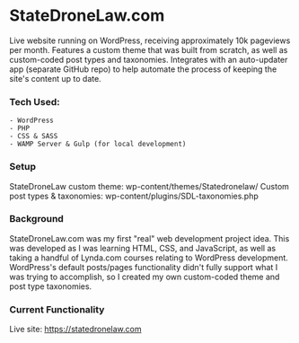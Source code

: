 # StateDroneLaw.com
Live website running on WordPress, receiving approximately 10k pageviews per month. Features a custom theme that was built from scratch, as well as custom-coded post types and taxonomies. Integrates with an auto-updater app (separate GitHub repo) to help automate the process of keeping the site's content up to date.

### Tech Used:
    - WordPress
    - PHP
    - CSS & SASS
    - WAMP Server & Gulp (for local development)

### Setup
StateDroneLaw custom theme: wp-content/themes/Statedronelaw/
Custom post types & taxonomies: wp-content/plugins/SDL-taxonomies.php

### Background
StateDroneLaw.com was my first "real" web development project idea. This was developed as I was learning HTML, CSS, and JavaScript, as well as taking a handful of Lynda.com courses relating to WordPress development. WordPress's default posts/pages functionality didn't fully support what I was trying to accomplish, so I created my own custom-coded theme and post type taxonomies.

### Current Functionality
Live site: https://statedronelaw.com